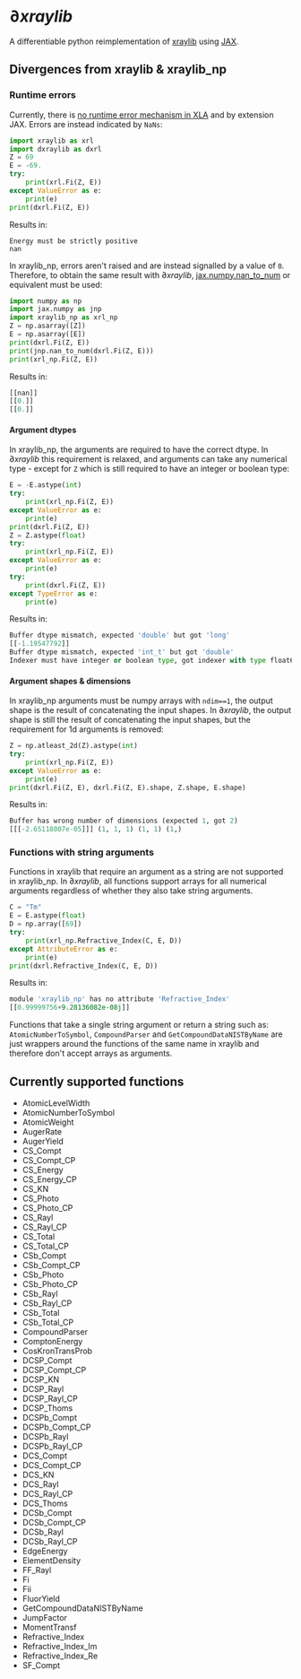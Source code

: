 <!--
header-includes:
 - \usepackage{fvextra}
 - \DefineVerbatimEnvironment{Highlighting}{Verbatim}{breaklines,breakanywhere,commandchars=\\\{\}}
-->

<!--  pandoc --pdf-engine=xelatex --highlight-style breezedark -V colorlinks README.md -o README.pdf -->

# $\partial xraylib$

A differentiable python reimplementation of [xraylib](https://github.com/tschoonj/xraylib) using [JAX](https://github.com/google/jax).

## Divergences from xraylib & xraylib_np

### Runtime errors

Currently, there is [no runtime error mechanism in XLA](https://github.com/google/jax/issues/4257#issuecomment-690844567) and by extension JAX.
Errors are instead indicated by ```NaNs```:

```python
import xraylib as xrl
import dxraylib as dxrl
Z = 69
E = -69.
try:
    print(xrl.Fi(Z, E))
except ValueError as e:
    print(e)
print(dxrl.Fi(Z, E))
```

Results in:

```text
Energy must be strictly positive
nan
```

In xraylib_np, errors aren't raised and are instead signalled by a value of ```0```.
Therefore, to obtain the same result with $\partial xraylib$, [jax.numpy.nan_to_num](https://jax.readthedocs.io/en/latest/_autosummary/jax.numpy.nan_to_num.html) or equivalent must be used:

```python
import numpy as np
import jax.numpy as jnp
import xraylib_np as xrl_np
Z = np.asarray([Z])
E = np.asarray([E])
print(dxrl.Fi(Z, E))
print(jnp.nan_to_num(dxrl.Fi(Z, E)))
print(xrl_np.Fi(Z, E))
```

Results in:

```python
[[nan]]
[[0.]]
[[0.]]
```

#### Argument dtypes

In xraylib_np, the arguments are required to have the correct dtype.
In $\partial xraylib$ this requirement is relaxed, and arguments can take any numerical type - except for ```Z``` which is still required to have an integer or boolean type:

```python
E = -E.astype(int)
try:
    print(xrl_np.Fi(Z, E))
except ValueError as e:
    print(e)
print(dxrl.Fi(Z, E))
Z = Z.astype(float)
try:
    print(xrl_np.Fi(Z, E))
except ValueError as e:
    print(e)
try:
    print(dxrl.Fi(Z, E))
except TypeError as e:
    print(e)
```

Results in:

```python
Buffer dtype mismatch, expected 'double' but got 'long'
[[-1.19547792]]
Buffer dtype mismatch, expected 'int_t' but got 'double'
Indexer must have integer or boolean type, got indexer with type float64 at position 0, indexer value Traced<ShapedArray(float64[1])>with<DynamicJaxprTrace(level=0/2)>
```

#### Argument shapes & dimensions

In xraylib_np arguments must be numpy arrays with ```ndim==1```, the output shape is the result of concatenating the input shapes.
In $\partial xraylib$, the output shape is still the result of concatenating the input shapes, but the requirement for 1d arguments is removed:

```python
Z = np.atleast_2d(Z).astype(int)
try:
    print(xrl_np.Fi(Z, E))
except ValueError as e:
    print(e)
print(dxrl.Fi(Z, E), dxrl.Fi(Z, E).shape, Z.shape, E.shape)
```

Results in:

```python
Buffer has wrong number of dimensions (expected 1, got 2)
[[[-2.65118007e-05]]] (1, 1, 1) (1, 1) (1,)
```

### Functions with string arguments

Functions in xraylib that require an argument as a string are not supported in xraylib_np. In $\partial xraylib$, all functions support arrays for all numerical arguments regardless of whether they also take string arguments.

```python
C = "Tm"
E = E.astype(float)
D = np.array([69])
try:
    print(xrl_np.Refractive_Index(C, E, D))
except AttributeError as e:
    print(e)
print(dxrl.Refractive_Index(C, E, D))
```

Results in:

```python
module 'xraylib_np' has no attribute 'Refractive_Index'
[[0.99999756+9.28136082e-08j]]
```

Functions that take a single string argument or return a string such as: ```AtomicNumberToSymbol```, ```CompoundParser``` and ```GetCompoundDataNISTByName``` are just wrappers around the functions of the same name in xraylib and therefore don't accept arrays as arguments.

## Currently supported functions

* AtomicLevelWidth
* AtomicNumberToSymbol
* AtomicWeight
* AugerRate
* AugerYield
* CS_Compt
* CS_Compt_CP
* CS_Energy
* CS_Energy_CP
* CS_KN
* CS_Photo
* CS_Photo_CP
* CS_Rayl
* CS_Rayl_CP
* CS_Total
* CS_Total_CP
* CSb_Compt
* CSb_Compt_CP
* CSb_Photo
* CSb_Photo_CP
* CSb_Rayl
* CSb_Rayl_CP
* CSb_Total
* CSb_Total_CP
* CompoundParser
* ComptonEnergy
* CosKronTransProb
* DCSP_Compt
* DCSP_Compt_CP
* DCSP_KN
* DCSP_Rayl
* DCSP_Rayl_CP
* DCSP_Thoms
* DCSPb_Compt
* DCSPb_Compt_CP
* DCSPb_Rayl
* DCSPb_Rayl_CP
* DCS_Compt
* DCS_Compt_CP
* DCS_KN
* DCS_Rayl
* DCS_Rayl_CP
* DCS_Thoms
* DCSb_Compt
* DCSb_Compt_CP
* DCSb_Rayl
* DCSb_Rayl_CP
* EdgeEnergy
* ElementDensity
* FF_Rayl
* Fi
* Fii
* FluorYield
* GetCompoundDataNISTByName
* JumpFactor
* MomentTransf
* Refractive_Index
* Refractive_Index_Im
* Refractive_Index_Re
* SF_Compt

